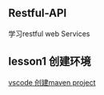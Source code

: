 ## Restful-API
学习restful web Services


## lesson1 创建环境

[vscode 创建maven project](https://blog.usejournal.com/visual-studio-code-for-java-the-ultimate-guide-2019-8de7d2b59902)